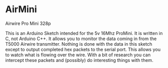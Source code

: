 # AirMini
Airwire Pro Mini 328p

This is an Arduino Sketch intended for the 5v 16Mhz ProMini. It is written in C, not Arduino C++. It allows you to monitor the data coming in from the T5000 Airwire transmitter. Nothing is done with the data in this sketch except to output completed hex packets to the serial port. This allows you to watch what is flowing over the wire. With a bit of research you can intercept these packets and (possibly) do interesting things with them.
